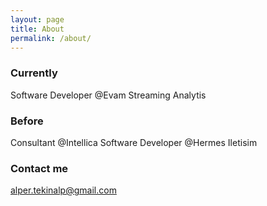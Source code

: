```yaml
---
layout: page
title: About
permalink: /about/
---
```


### Currently
Software Developer @Evam Streaming Analytis

### Before
Consultant @Intellica
Software Developer @Hermes Iletisim

### Contact me

[alper.tekinalp@gmail.com](mailto:alper.tekinalp@gmail.com)
